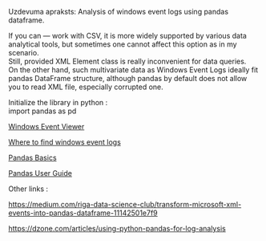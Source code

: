 Uzdevuma apraksts: 
Analysis of windows event logs using pandas dataframe.  


If you can — work with CSV, it is more widely supported by various data analytical tools, but sometimes one cannot affect this option as in my scenario.  
Still, provided XML Element class is really inconvenient for data queries.  
On the other hand, such multivariate data as Windows Event Logs ideally fit pandas DataFrame structure, although pandas by default does not allow you to read XML file, especially corrupted one.  

Initialize the library in python :   
import pandas as pd





[Windows Event Viewer](https://www.howtogeek.com/123646/htg-explains-what-the-windows-event-viewer-is-and-how-you-can-use-it/)  

[Where to find windows event logs](https://www.m-files.com/user-guide/latest/eng/faq_checking_windows_event_logs.html)   

[Pandas Basics](https://www.learnpython.org/en/Pandas_Basics)    

[Pandas User Guide](https://pandas.pydata.org/pandas-docs/stable/user_guide/io.html#csv-text-files)   



Other links :   


https://medium.com/riga-data-science-club/transform-microsoft-xml-events-into-pandas-dataframe-11142501e7f9   

https://dzone.com/articles/using-python-pandas-for-log-analysis   



